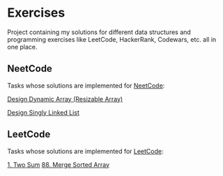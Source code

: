 # Exercises
Project containing my solutions for different data structures and programming exercises like LeetCode, HackerRank, Codewars, etc. all in one place.
## NeetCode
Tasks whose solutions are implemented for [NeetCode](https://neetcode.io/):

[Design Dynamic Array (Resizable Array)](https://neetcode.io/problems/dynamicArray)

[Design Singly Linked List](https://neetcode.io/problems/singlyLinkedList)
## LeetCode
Tasks whose solutions are implemented for [LeetCode](https://leetcode.com/):

[1. Two Sum](https://leetcode.com/problems/two-sum/description/)
[88. Merge Sorted Array](https://leetcode.com/problems/merge-sorted-array/description/)

